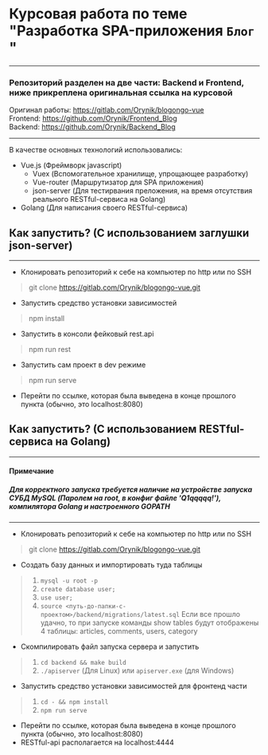 # Курсовая работа по теме "Разработка SPA-приложения `Блог` "
* * *
### Репозиторий разделен на две части: Backend и Frontend, ниже прикреплена оригинальная ссылка на курсовой
Оригинал работы: https://gitlab.com/Orynik/blogongo-vue \
Frontend: https://github.com/Orynik/Frontend_Blog \
Backend: https://github.com/Orynik/Backend_Blog
* * *
В качестве основных технологий использовались:
* Vue.js (Фреймворк javascript)
    * Vuex (Вспомогательное хранилище, упрощающее разработку)
    * Vue-router (Маршрутизатор для SPA приложения)
    * json-server (Для тестирвания преложения, на время отсутствия реального RESTful-сервиса на Golang)
* Golang (Для написания своего RESTful-сервиса)

## Как запустить? (С использованием заглушки json-server)
* * *
* Клонировать репозиторий к себе на компьютер по http или по SSH
> git clone https://gitlab.com/Orynik/blogongo-vue.git

* Запустить средство установки зависимостей
> npm install

* Запустить в консоли фейковый rest.api
> npm run rest

* Запустить сам проект в dev режиме
> npm run serve

* Перейти по ссылке, которая была выведена в конце прошлого пункта (обычно, это localhost:8080)

## Как запустить? (С использованием RESTful-сервиса на Golang)
* * * 
#### Примечание
##### Для корректного запуска требуется наличие на устройстве запуска СУБД MySQL (Паролем на root, в конфиг файле 'Q1qqqqq!'), компилятора Golang и настроенного GOPATH
* * *
* Клонировать репозиторий к себе на компьютер по http или по SSH
> git clone https://gitlab.com/Orynik/blogongo-vue.git

* Создать базу данных и импортировать туда таблицы
> 1. `mysql -u root -p `
> 2. `create database user;`
> 3.  `use user;`
> 4. `source <путь-до-папки-с-проектом>/backend/migrations/latest.sql`
> Если все прошло удачно, то при запуске команды show tables будут отображены 4 таблицы:
> articles, сomments, users, category

* Скомпилировать файл запуска сервера и запустить
> 1. `cd backend && make build`
> 2. `./apiserver` (Для Linux) или `apiserver.exe` (для Windows)

* Запустить средство установки зависимостей для фронтенд части
> 1. `cd - && npm install`
> 2. `npm run serve`

* Перейти по ссылке, которая была выведена в конце прошлого пункта (обычно, это localhost:8080)
* RESTful-api располагается на localhost:4444
